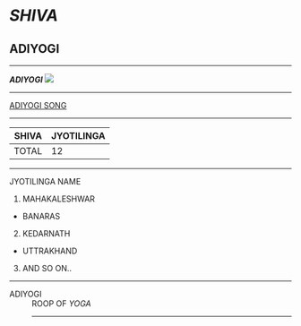 # _**SHIVA**_

ADIYOGI
---

------

*__ADIYOGI__*
![](shiva.jpg)

***

[ADIYOGI SONG](https://www.youtube.com/watch?v=sq8yDhlUfUE)

___


| SHIVA | JYOTILINGA |
| --- | --- |
| TOTAL | 12 |

***

JYOTILINGA NAME 
1. MAHAKALESHWAR
* BANARAS
2. KEDARNATH
- UTTRAKHAND
3. AND SO ON..

----------

<DL>
<DT>ADIYOGI</DT>
<DD>ROOP OF <EM>YOGA</EM><DD>


****
